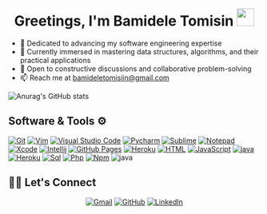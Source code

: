 <h1 align="center">Greetings, I'm Bamidele Tomisin <img src="https://media.giphy.com/media/hvRJCLFzcasrR4ia7z/giphy.gif" width="35"></h1>

<p align="center">
  
- 🔭 Dedicated to advancing my software engineering expertise
- 🌱 Currently immersed in mastering data structures, algorithms, and their practical applications
- 💬 Open to constructive discussions and collaborative problem-solving
- 📫 Reach me at bamideletomisiin@gmail.com

![Anurag's GitHub stats](https://github-readme-stats.vercel.app/api?username=tomisi&show_icons=true&theme=radical)

## Software & Tools ⚙️

<p>
        <a href="#"><img alt="Git" src="https://img.shields.io/badge/Git%20-%23F05033.svg?logo=git&logoColor=white"></a>
	<a href="#"><img alt="Vim" src="https://img.shields.io/badge/VIM-%2311AB00.svg?logo=vim&logoColor=white"></a>
        <a href="#"><img alt="Visual Studio Code" src="https://img.shields.io/badge/Visual%20Studio%20Code-0078d7.svg?logo=visual-studio-code&logoColor=white"></a>
        <a href="#"><img alt="Pycharm" src="https://img.shields.io/badge/pycharm-143?logo=pycharm&logoColor=black&color=green&labelColor=green"></a>
	<a href="#"><img alt="Sublime" src="https://img.shields.io/badge/sublime_text-%23575757.svg?logo=sublime-text&logoColor=important"></a>
	<a href="#"><img alt="Notepad" src="https://img.shields.io/badge/Notepad++-90E59A.svg?logo=notepad%2B%2B&logoColor=black"></a>
	<a href="#"><img alt="Xcode" src="https://img.shields.io/badge/Xcode-007ACC?for-the-badge&logo=xcode&logoColor=white"></a>
	<a href="#"><img alt="Intellij" src="https://img.shields.io/badge/IntelliJ&nbsp;IDEA-000000.svg?logo=intellij-idea&logoColor=white"></a>
	<a href="#"><img alt="GitHub Pages" src="https://img.shields.io/badge/GitHub%20Pages-%23327FC7.svg?logo=github&logoColor=white"></a>
        <a href="#"><img alt="Heroku" src="https://img.shields.io/badge/Heroku%20-%23430098.svg?logo=heroku&logoColor=white"></a>
	<a href="#"><img alt="HTML" src="https://img.shields.io/badge/HTML%20-%23E34F26.svg?logo=html5&logoColor=white"></a>
        <a href="#"><img alt="JavaScript" src="https://img.shields.io/badge/JavaScript%20-%23F7DF1E.svg?logo=javascript&logoColor=black"></a>
	<a href="#"><img alt="java"src="http://img.shields.io/badge/-Java-e8892f?style=flat-square&logo=java&logoColor=white"></a>
        <a href="#"><img alt="Heroku" src="https://img.shields.io/badge/Xampp%20-%23430098.svg?logo=xampp&logoColor=white"></a>
	<a href="#"><img alt="Sql"src="http://img.shields.io/badge/-Sql-00758f?style=flat-square&logo=Mysql&logoColor=white"></a>
	<a href="#"><img alt="Php"src="http://img.shields.io/badge/-Php-767bb3?style=flat-square&logo=php&logoColor=white"></a>
	<a href="#"><img alt="Npm"src="http://img.shields.io/badge/-Npm-white?style=flat-square&logo=npm&logoColor=white"></a>
	<ahref="#"><img alt="java"src="http://img.shields.io/badge/-Java-e8892f?style=flat-square&logo=java&logoColor=white"></a>

## 🙋‍♀️ Let's Connect
<p align="center">
	<a href="mailto:bamideletomisiin@gmail.com"><img src="https://img.icons8.com/bubbles/50/000000/gmail.png" alt="Gmail"/></a>
	<a href="https://github.com/tomisi"><img src="https://img.icons8.com/bubbles/50/000000/github.png" alt="GitHub"/></a>
	<a href="https://https://www.linkedin.com/in/tomisin-b-225aa819a//"><img src="https://img.icons8.com/bubbles/50/000000/linkedin.png" alt="LinkedIn"/></a>
</p>
